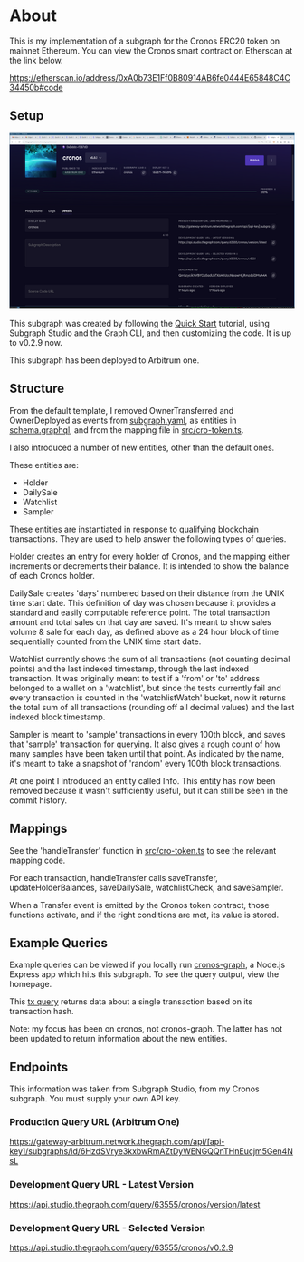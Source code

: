 # About

This is my implementation of a subgraph for the Cronos ERC20 token on mainnet Ethereum. You can view the Cronos smart contract on Etherscan at the link below.

https://etherscan.io/address/0xA0b73E1Ff0B80914AB6fe0444E65848C4C34450b#code

## Setup

![subgraph studio](subgraph_studio.png)

This subgraph was created by following the [Quick Start](https://thegraph.com/docs/en/quick-start/) tutorial, using Subgraph Studio and the Graph CLI, and then customizing the code. It is up to v0.2.9 now. 

This subgraph has been deployed to Arbitrum one.

## Structure 

From the default template, I removed OwnerTransferred and OwnerDeployed as events from [subgraph.yaml](subgraph.yaml), as entities in [schema.graphql](schema.graphql), and from the mapping file in [src/cro-token.ts](src/cro-token.ts).

I also introduced a number of new entities, other than the default ones.

These entities are: 

- Holder
- DailySale
- Watchlist
- Sampler 

These entities are instantiated in response to qualifying blockchain transactions. They are used to help answer the following types of queries.

Holder creates an entry for every holder of Cronos, and the mapping either increments or decrements their balance. It is intended to show the balance of each Cronos holder.

DailySale creates 'days' numbered based on their distance from the UNIX time start date. This definition of day was chosen because it provides a standard and easily computable reference point. The total transaction amount and total sales on that day are saved. It's meant to show sales volume & sale for each day, as defined above as a 24 hour block of time sequentially counted from the UNIX time start date.

Watchlist currently shows the sum of all transactions (not counting decimal points) and the last indexed timestamp, through the last indexed transaction. It was originally meant to test if a 'from' or 'to' address belonged to a wallet on a 'watchlist', but since the tests currently fail and every transaction is counted in the 'watchlistWatch' bucket, now it returns the total sum of all transactions (rounding off all decimal values) and the last indexed block timestamp.

Sampler is meant to 'sample' transactions in every 100th block, and saves that 'sample' transaction for querying. It also gives a rough count of how many samples have been taken until that point. As indicated by the name, it's meant to take a snapshot of 'random' every 100th block transactions.

At one point I introduced an entity called Info. This entity has now been removed because it wasn't sufficiently useful, but it can still be seen in the commit history.

## Mappings

See the 'handleTransfer' function in [src/cro-token.ts](src/cro-token.ts) to see the relevant mapping code.

For each transaction, handleTransfer calls saveTransfer, updateHolderBalances, saveDailySale, watchlistCheck, and saveSampler.

When a Transfer event is emitted by the Cronos token contract, those functions activate, and if the right conditions are met, its value is stored.

## Example Queries

Example queries can be viewed if you locally run [cronos-graph](https://github.com/julianeon/cronos-graph/tree/main), a Node.js Express app which hits this subgraph. To see the query output, view the homepage.

This [tx query](https://github.com/julianeon/cronos-graph/blob/main/graph_query.js) returns data about a single transaction based on its transaction hash.

Note: my focus has been on cronos, not cronos-graph. The latter has not been updated to return information about the new entities.

## Endpoints

This information was taken from Subgraph Studio, from my Cronos subgraph. You must supply your own API key.

### Production Query URL (Arbitrum One)

https://gateway-arbitrum.network.thegraph.com/api/[api-key]/subgraphs/id/6HzdSVrye3kxbwRmAZtDyWENGQQnTHnEucjm5Gen4NsL

### Development Query URL - Latest Version

https://api.studio.thegraph.com/query/63555/cronos/version/latest

### Development Query URL - Selected Version

https://api.studio.thegraph.com/query/63555/cronos/v0.2.9

